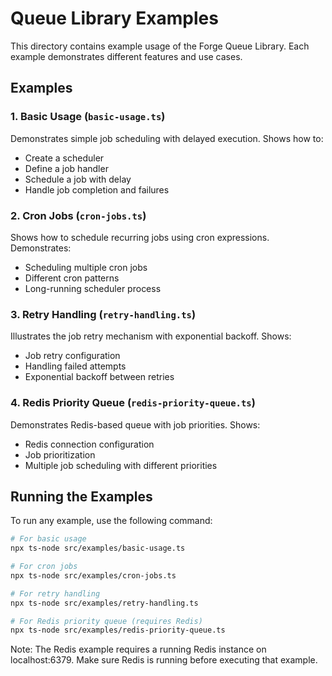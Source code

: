 # Queue Library Examples

This directory contains example usage of the Forge Queue Library. Each example demonstrates different features and use cases.

## Examples

### 1. Basic Usage (`basic-usage.ts`)

Demonstrates simple job scheduling with delayed execution. Shows how to:

- Create a scheduler
- Define a job handler
- Schedule a job with delay
- Handle job completion and failures

### 2. Cron Jobs (`cron-jobs.ts`)

Shows how to schedule recurring jobs using cron expressions. Demonstrates:

- Scheduling multiple cron jobs
- Different cron patterns
- Long-running scheduler process

### 3. Retry Handling (`retry-handling.ts`)

Illustrates the job retry mechanism with exponential backoff. Shows:

- Job retry configuration
- Handling failed attempts
- Exponential backoff between retries

### 4. Redis Priority Queue (`redis-priority-queue.ts`)

Demonstrates Redis-based queue with job priorities. Shows:

- Redis connection configuration
- Job prioritization
- Multiple job scheduling with different priorities

## Running the Examples

To run any example, use the following command:

```bash
# For basic usage
npx ts-node src/examples/basic-usage.ts

# For cron jobs
npx ts-node src/examples/cron-jobs.ts

# For retry handling
npx ts-node src/examples/retry-handling.ts

# For Redis priority queue (requires Redis)
npx ts-node src/examples/redis-priority-queue.ts
```

Note: The Redis example requires a running Redis instance on localhost:6379. Make sure Redis is running before executing that example.
